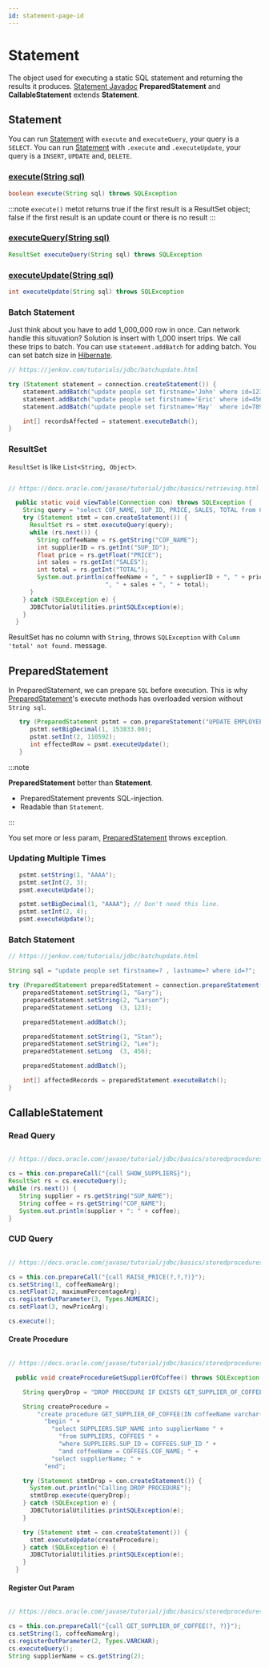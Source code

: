 ```yaml
---
id: statement-page-id
---
```


# Statement

The object used for executing a static SQL statement and returning the results it produces. [Statement Javadoc](https://docs.oracle.com/en/java/javase/11/docs/api/java.sql/java/sql/Statement.html) **PreparedStatement** and **CallableStatement** extends **Statement**.

## Statement

You can run [Statement](https://docs.oracle.com/en/java/javase/11/docs/api/java.sql/java/sql/Statement.html) with `execute` and `executeQuery`, your query is a `SELECT`. You can run [Statement](https://docs.oracle.com/en/java/javase/11/docs/api/java.sql/java/sql/Statement.html) with `.execute` and `.executeUpdate`, your query is a `INSERT`, `UPDATE` and, `DELETE`.   

### [execute(String sql)](https://docs.oracle.com/en/java/javase/11/docs/api/java.sql/java/sql/PreparedStatement.html#execute())

````java
boolean execute(String sql) throws SQLException
````

:::note
`execute()` metot returns true if the first result is a ResultSet object; false if the first result is an update count or there is no result
:::

### [executeQuery(String sql)](https://docs.oracle.com/en/java/javase/11/docs/api/java.sql/java/sql/Statement.html#execute(java.lang.String))

````java
ResultSet executeQuery(String sql) throws SQLException
````

### [executeUpdate(String sql)](https://docs.oracle.com/en/java/javase/11/docs/api/java.sql/java/sql/Statement.html#executeUpdate(java.lang.String))

````java
int executeUpdate(String sql) throws SQLException
````

### Batch Statement

Just think about you have to add 1_000_000 row in once. Can network handle this situvation? Solution is insert with 1_000 insert trips. We call these trips to batch. You can use `statement.addBatch` for adding batch. You can set batch size in [Hibernate](https://hibernate.org/).

````java
// https://jenkov.com/tutorials/jdbc/batchupdate.html

try (Statement statement = connection.createStatement()) {
    statement.addBatch("update people set firstname='John' where id=123");
    statement.addBatch("update people set firstname='Eric' where id=456");
    statement.addBatch("update people set firstname='May'  where id=789");

    int[] recordsAffected = statement.executeBatch();
}

```` 

### ResultSet

`ResultSet` is like `List<String, Object>`.

````java 

// https://docs.oracle.com/javase/tutorial/jdbc/basics/retrieving.html

  public static void viewTable(Connection con) throws SQLException {
    String query = "select COF_NAME, SUP_ID, PRICE, SALES, TOTAL from COFFEES";
    try (Statement stmt = con.createStatement()) {
      ResultSet rs = stmt.executeQuery(query);
      while (rs.next()) {
        String coffeeName = rs.getString("COF_NAME");
        int supplierID = rs.getInt("SUP_ID");
        float price = rs.getFloat("PRICE");
        int sales = rs.getInt("SALES");
        int total = rs.getInt("TOTAL");
        System.out.println(coffeeName + ", " + supplierID + ", " + price +
                           ", " + sales + ", " + total);
      }
    } catch (SQLException e) {
      JDBCTutorialUtilities.printSQLException(e);
    }
  }

````

ResultSet has no column with `String`, throws `SQLException` with `Column 'total' not found.` message.

## PreparedStatement

In PreparedStatement, we can prepare `SQL` before execution. This is why [PreparedStatement](https://docs.oracle.com/en/java/javase/11/docs/api/java.sql/java/sql/PreparedStatement.html)'s execute methods has overloaded version without `String sql`.

````java
   try (PreparedStatement pstmt = con.prepareStatement("UPDATE EMPLOYEES SET SALARY = ? WHERE ID = ?")) {
      pstmt.setBigDecimal(1, 153833.00);
      pstmt.setInt(2, 110592);
      int effectedRow = psmt.executeUpdate();
   }
````

:::note

**PreparedStatement** better than **Statement**. 
- PreparedStatement prevents SQL-injection.
- Readable than `Statement`. 

:::

You set more or less param, [PreparedStatement](https://docs.oracle.com/en/java/javase/11/docs/api/java.sql/java/sql/PreparedStatement.html) throws exception. 

### Updating Multiple Times

````java 
   pstmt.setString(1, "AAAA");
   pstmt.setInt(2, 3);
   psmt.executeUpdate();

   pstmt.setBigDecimal(1, "AAAA"); // Don't need this line.
   pstmt.setInt(2, 4);
   psmt.executeUpdate();
````

### Batch Statement

````java
// https://jenkov.com/tutorials/jdbc/batchupdate.html

String sql = "update people set firstname=? , lastname=? where id=?";

try (PreparedStatement preparedStatement = connection.prepareStatement(sql)) {
    preparedStatement.setString(1, "Gary");
    preparedStatement.setString(2, "Larson");
    preparedStatement.setLong  (3, 123);

    preparedStatement.addBatch();

    preparedStatement.setString(1, "Stan");
    preparedStatement.setString(2, "Lee");
    preparedStatement.setLong  (3, 456);

    preparedStatement.addBatch();

    int[] affectedRecords = preparedStatement.executeBatch();
}

````

## CallableStatement

### Read Query

````java

// https://docs.oracle.com/javase/tutorial/jdbc/basics/storedprocedures.html

cs = this.con.prepareCall("{call SHOW_SUPPLIERS}");
ResultSet rs = cs.executeQuery();
while (rs.next()) {
   String supplier = rs.getString("SUP_NAME");
   String coffee = rs.getString("COF_NAME");
   System.out.println(supplier + ": " + coffee);
}

````

### CUD Query

````java

// https://docs.oracle.com/javase/tutorial/jdbc/basics/storedprocedures.html

cs = this.con.prepareCall("{call RAISE_PRICE(?,?,?)}");
cs.setString(1, coffeeNameArg);
cs.setFloat(2, maximumPercentageArg);
cs.registerOutParameter(3, Types.NUMERIC);
cs.setFloat(3, newPriceArg);

cs.execute();

````

#### Create Procedure

````java

// https://docs.oracle.com/javase/tutorial/jdbc/basics/storedprocedures.html

  public void createProcedureGetSupplierOfCoffee() throws SQLException {

    String queryDrop = "DROP PROCEDURE IF EXISTS GET_SUPPLIER_OF_COFFEE";

    String createProcedure =
        "create procedure GET_SUPPLIER_OF_COFFEE(IN coffeeName varchar(32), OUT supplierName varchar(40)) " +
          "begin " +
            "select SUPPLIERS.SUP_NAME into supplierName " +
              "from SUPPLIERS, COFFEES " +
              "where SUPPLIERS.SUP_ID = COFFEES.SUP_ID " +
              "and coffeeName = COFFEES.COF_NAME; " +
            "select supplierName; " +
          "end";

    try (Statement stmtDrop = con.createStatement()) {
      System.out.println("Calling DROP PROCEDURE");
      stmtDrop.execute(queryDrop);
    } catch (SQLException e) {
      JDBCTutorialUtilities.printSQLException(e);
    }

    try (Statement stmt = con.createStatement()) {
      stmt.executeUpdate(createProcedure);
    } catch (SQLException e) {
      JDBCTutorialUtilities.printSQLException(e);
    }
  }

````

#### Register Out Param

````java

// https://docs.oracle.com/javase/tutorial/jdbc/basics/storedprocedures.html

cs = this.con.prepareCall("{call GET_SUPPLIER_OF_COFFEE(?, ?)}");
cs.setString(1, coffeeNameArg);
cs.registerOutParameter(2, Types.VARCHAR);
cs.executeQuery();
String supplierName = cs.getString(2);

````

